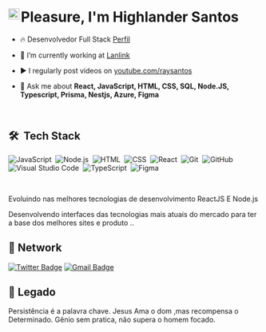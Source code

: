 <h1 align="left"> Pleasure, I'm Highlander Santos <a href="https://www.linkedin.com/in/highlandersantos/">
  <img align="left" alt="Abhishek's LinkedIN" width="22px" src="https://raw.githubusercontent.com/peterthehan/peterthehan/master/assets/linkedin.svg" />
</a> </h1>

- 🔥  Desenvolvedor Full Stack [Perfil](https://highlander-portfolio.netlify.app/)
 
- 🔭 I’m currently working at [Lanlink](https://www.lanlink.com.br/)

<!-- - 👨‍💻 All of my projects are available at [maykbrito.dev](https://maykbrito.dev) -->

- ▶️ I regularly post videos on [youtube.com/raysantos](https://www.youtube.com/channel/UC_wBKh8gWX2YgEzW7YARZSw/videos)

- 💬 Ask me about **React, JavaScript, HTML, CSS, SQL, Node.JS, Typescript, Prisma, Nestjs, Azure, Figma**

<!-- - ⚡ Fun fact **Oneye 😜** -->

<br>

## 🛠 &nbsp;Tech Stack

![JavaScript](https://img.shields.io/badge/-JavaScript-05122A?style=flat&logo=javascript)&nbsp;
![Node.js](https://img.shields.io/badge/-Node.js-05122A?style=flat&logo=node.js)&nbsp;
![HTML](https://img.shields.io/badge/-HTML-05122A?style=flat&logo=HTML5)&nbsp;
![CSS](https://img.shields.io/badge/-CSS-05122A?style=flat&logo=CSS3&logoColor=1572B6)&nbsp;
![React](https://img.shields.io/badge/-React-05122A?style=flat&logo=react)&nbsp;
![Git](https://img.shields.io/badge/-Git-05122A?style=flat&logo=git)&nbsp;
![GitHub](https://img.shields.io/badge/-GitHub-05122A?style=flat&logo=github)&nbsp;
![Visual Studio Code](https://img.shields.io/badge/-Visual%20Studio%20Code-05122A?style=flat&logo=visual-studio-code&logoColor=007ACC)&nbsp;
![TypeScript](https://img.shields.io/badge/types-Flow%20%7C%20TypeScript-blue)&nbsp;
![Figma](https://img.shields.io/badge/figma-figma-red)&nbsp;





<br>

Evoluindo nas melhores tecnologias de desenvolvimento ReactJS E Node.js

Desenvolvendo interfaces das tecnologias mais atuais do mercado para ter a base dos melhores sites e produto ..
## 🚀  Network 
[![Twitter Badge](https://img.shields.io/badge/-@Rai00991-6633cc?style=flat-square&labelColor=6633cc&logo=twitter&logoColor=white&link=https://twitter.com/Rai00991)](https://twitter.com/Rai00991) 
[![Gmail Badge](https://img.shields.io/badge/-highander@lanlink.com.br-6633cc?style=flat-square&logo=Gmail&logoColor=white&link=mailto:highander@lanlink.com.br)](mailto:highlanderiniesta@gmail.com)

## 🧭 Legado 
Persistência é a palavra chave.  Jesus Ama o dom ,mas recompensa o Determinado. Gênio sem pratica, não supera o homem focado.




